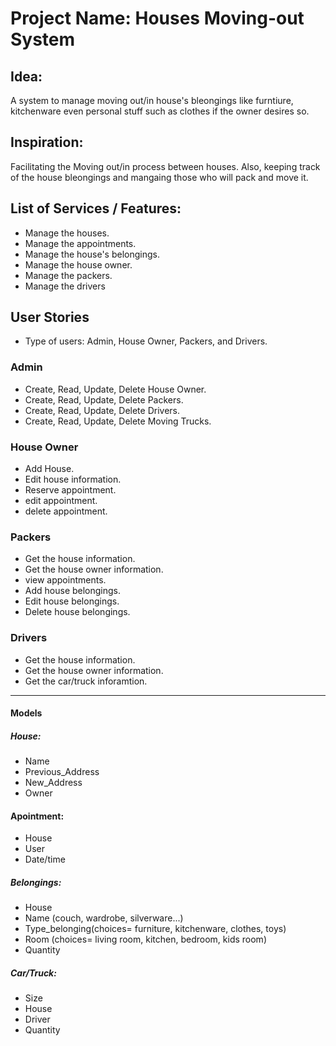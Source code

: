 
# Project Name: Houses Moving-out System

## Idea:
A system to manage moving out/in house's bleongings like furntiure, kitchenware even personal stuff such as clothes if the owner desires so.

## Inspiration:
Facilitating the Moving out/in process between houses. Also, keeping track of the house bleongings and mangaing those who will pack and move it.
 
## List of Services / Features:

- Manage the houses.
- Manage the appointments.
- Manage the house's belongings.
- Manage the house owner.
- Manage the packers.
- Manage the drivers

## User Stories
- Type of users: Admin, House Owner, Packers, and Drivers.

### Admin

- Create, Read, Update, Delete House Owner.
- Create, Read, Update, Delete Packers.
- Create, Read, Update, Delete Drivers.
- Create, Read, Update, Delete Moving Trucks.

### House Owner

- Add House.
- Edit house information.
- Reserve appointment.
- edit appointment.
- delete appointment.

### Packers

- Get the house information.
- Get the house owner information.
- view appointments.
- Add house belongings.
- Edit house belongings.
- Delete house belongings.

### Drivers

- Get the house information.
- Get the house owner information.
- Get the car/truck inforamtion.


------------


#### Models


##### House:
- Name
- Previous_Address
- New_Address
- Owner

#### Apointment:
- House
- User
- Date/time

##### Belongings:
- House
- Name (couch, wardrobe, silverware...)
- Type_belonging(choices= furniture, kitchenware, clothes, toys)
- Room (choices= living room, kitchen, bedroom, kids room)
- Quantity

##### Car/Truck:
- Size
- House
- Driver
- Quantity
